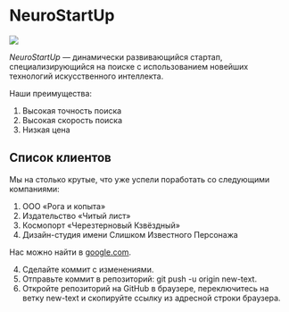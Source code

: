 # NeuroStartUp

![](https://netology-code.github.io/git-homeworks/introduction/assets/logo.png)

*NeuroStartUp* — динамически развивающийся стартап, специализирующийся на поиске с использованием новейших технологий искусственного интеллекта.

Наши преимущества:
1. Высокая точность поиска
2. Высокая скорость поиска
3. Низкая цена

## Список клиентов

Мы на столько крутые, что уже успели поработать со следующими компаниями:

   1. ООО «Рога и копыта» 
   2. Издательство «Читый лист»
   3. Космопорт «Черезтерновый Кзвёздный»
   4. Дизайн-студия имени Слишком Известного Персонажа

Нас можно найти в [google.com](google.com).

   4. Сделайте коммит с изменениями.
   5. Отправьте коммит в репозиторий: git push -u origin new-text.
   6. Откройте репозиторий на GitHub в браузере, переключитесь на ветку new-text и скопируйте ссылку из адресной строки браузера.
